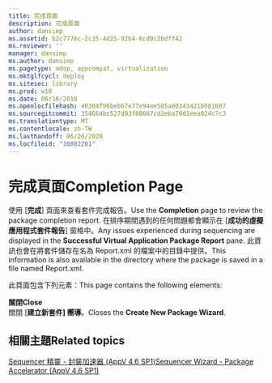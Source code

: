 ```yaml
---
title: 完成頁面
description: 完成頁面
author: dansimp
ms.assetid: b2c7776c-2c35-4d25-92b4-6cd8c2bdff42
ms.reviewer: ''
manager: dansimp
ms.author: dansimp
ms.pagetype: mdop, appcompat, virtualization
ms.mktglfcycl: deploy
ms.sitesec: library
ms.prod: w10
ms.date: 06/16/2016
ms.openlocfilehash: 40384f96beb67e77e94ee505a80343421b581607
ms.sourcegitcommit: 354664bc527d93f80687cd2eba70d1eea024c7c3
ms.translationtype: MT
ms.contentlocale: zh-TW
ms.lasthandoff: 06/26/2020
ms.locfileid: "10802201"
---
```

# <span data-ttu-id="bf3e9-103">完成頁面</span><span class="sxs-lookup"><span data-stu-id="bf3e9-103">Completion Page</span></span>


<span data-ttu-id="bf3e9-104">使用 [**完成**] 頁面來查看套件完成報告。</span><span class="sxs-lookup"><span data-stu-id="bf3e9-104">Use the **Completion** page to review the package completion report.</span></span> <span data-ttu-id="bf3e9-105">在排序期間遇到的任何問題都會顯示在 [**成功的虛擬應用程式套件報告**] 窗格中。</span><span class="sxs-lookup"><span data-stu-id="bf3e9-105">Any issues experienced during sequencing are displayed in the **Successful Virtual Application Package Report** pane.</span></span> <span data-ttu-id="bf3e9-106">此資訊也會在將套件儲存在名為 Report.xml 的檔案中的目錄中提供。</span><span class="sxs-lookup"><span data-stu-id="bf3e9-106">This information is also available in the directory where the package is saved in a file named Report.xml.</span></span>

<span data-ttu-id="bf3e9-107">此頁面包含下列元素：</span><span class="sxs-lookup"><span data-stu-id="bf3e9-107">This page contains the following elements:</span></span>

<a href="" id="close"></a>**<span data-ttu-id="bf3e9-108">關閉</span><span class="sxs-lookup"><span data-stu-id="bf3e9-108">Close</span></span>**  
<span data-ttu-id="bf3e9-109">關閉 [**建立新套件] 嚮導**。</span><span class="sxs-lookup"><span data-stu-id="bf3e9-109">Closes the **Create New Package Wizard**.</span></span>

## <span data-ttu-id="bf3e9-110">相關主題</span><span class="sxs-lookup"><span data-stu-id="bf3e9-110">Related topics</span></span>


[<span data-ttu-id="bf3e9-111">Sequencer 精靈 - 封裝加速器 (AppV 4.6 SP1)</span><span class="sxs-lookup"><span data-stu-id="bf3e9-111">Sequencer Wizard - Package Accelerator (AppV 4.6 SP1)</span></span>](sequencer-wizard---package-accelerator--appv-46-sp1-.md)

 

 





